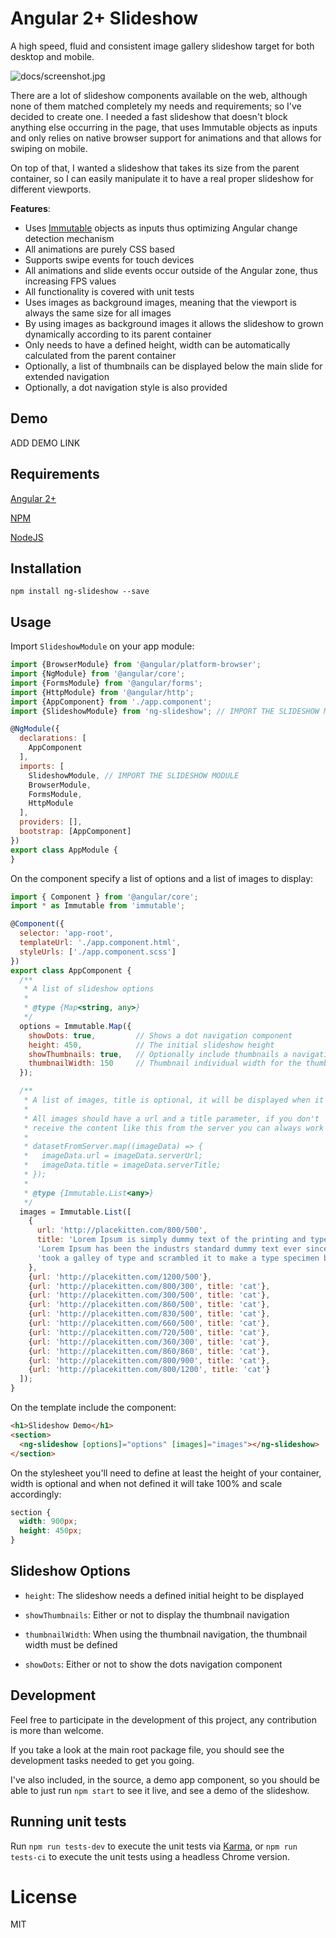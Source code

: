 # Angular 2+ Slideshow

A high speed, fluid and consistent image gallery slideshow target for both desktop and mobile.

![docs/screenshot.jpg]()

There are a lot of slideshow components available on the web, although none of them matched completely my needs and requirements; so I've decided to create one. I needed a fast slideshow that doesn't block anything else occurring in the page, that uses Immutable objects as inputs and only relies on native browser support for animations and that allows for swiping on mobile.

On top of that, I wanted a slideshow that takes its size from the parent container, so I can easily manipulate it to have a real proper slideshow for different viewports.

**Features**:

- Uses [Immutable](https://facebook.github.io/immutable-js/) objects as inputs thus optimizing Angular change detection mechanism
- All animations are purely CSS based
- Supports swipe events for touch devices
- All animations and slide events occur outside of the Angular zone, thus increasing FPS values
- All functionality is covered with unit tests
- Uses images as background images, meaning that the viewport is always the same size for all images
- By using images as background images it allows the slideshow to grown dynamically according to its parent container
- Only needs to have a defined height, width can be automatically calculated from the parent container
- Optionally, a list of thumbnails can be displayed below the main slide for extended navigation
- Optionally, a dot navigation style is also provided

## Demo

ADD DEMO LINK

## Requirements

[Angular 2+](https://angular.io/)

[NPM](https://www.npmjs.com/get-npm)

[NodeJS](https://nodejs.org)

## Installation

`npm install ng-slideshow --save`

## Usage

Import `SlideshowModule` on your app module:

```javascript
import {BrowserModule} from '@angular/platform-browser';
import {NgModule} from '@angular/core';
import {FormsModule} from '@angular/forms';
import {HttpModule} from '@angular/http';
import {AppComponent} from './app.component';
import {SlideshowModule} from 'ng-slideshow'; // IMPORT THE SLIDESHOW MODULE

@NgModule({
  declarations: [
    AppComponent
  ],
  imports: [
    SlideshowModule, // IMPORT THE SLIDESHOW MODULE
    BrowserModule,
    FormsModule,
    HttpModule
  ],
  providers: [],
  bootstrap: [AppComponent]
})
export class AppModule {
}

```

On the component specify a list of options and a list of images to display:

```javascript
import { Component } from '@angular/core';
import * as Immutable from 'immutable';

@Component({
  selector: 'app-root',
  templateUrl: './app.component.html',
  styleUrls: ['./app.component.scss']
})
export class AppComponent {
  /**
   * A list of slideshow options
   *
   * @type {Map<string, any>}
   */
  options = Immutable.Map({
    showDots: true,         // Shows a dot navigation component
    height: 450,            // The initial slideshow height
    showThumbnails: true,   // Optionally include thumbnails a navigation option
    thumbnailWidth: 150     // Thumbnail individual width for the thumbnail navigation component
  });

  /**
   * A list of images, title is optional, it will be displayed when it's available
   *
   * All images should have a url and a title parameter, if you don't
   * receive the content like this from the server you can always work out something like:
   *
   * datasetFromServer.map((imageData) => {
   *   imageData.url = imageData.serverUrl;
   *   imageData.title = imageData.serverTitle;
   * });
   * 
   * @type {Immutable.List<any>}
   */
  images = Immutable.List([
    {
      url: 'http://placekitten.com/800/500',
      title: 'Lorem Ipsum is simply dummy text of the printing and typesetting industry. ' +
      'Lorem Ipsum has been the industrs standard dummy text ever since the 1500s, when an unknown printer ' +
      'took a galley of type and scrambled it to make a type specimen book.'
    },
    {url: 'http://placekitten.com/1200/500'},
    {url: 'http://placekitten.com/800/300', title: 'cat'},
    {url: 'http://placekitten.com/300/500', title: 'cat'},
    {url: 'http://placekitten.com/860/500', title: 'cat'},
    {url: 'http://placekitten.com/830/500', title: 'cat'},
    {url: 'http://placekitten.com/660/500', title: 'cat'},
    {url: 'http://placekitten.com/720/500', title: 'cat'},
    {url: 'http://placekitten.com/360/300', title: 'cat'},
    {url: 'http://placekitten.com/860/860', title: 'cat'},
    {url: 'http://placekitten.com/800/900', title: 'cat'},
    {url: 'http://placekitten.com/800/1200', title: 'cat'}
  ]);
}

```

On the template include the component:

```html
<h1>Slideshow Demo</h1>
<section>
  <ng-slideshow [options]="options" [images]="images"></ng-slideshow>
</section>
```

On the stylesheet you'll need to define at least the height of your container, width is optional and when not defined it will take 100% and scale accordingly:

```css
section {
  width: 900px; 
  height: 450px;
}
```

## Slideshow Options

- `height`: The slideshow needs a defined initial height to be displayed

- `showThumbnails`: Either or not to display the thumbnail navigation
- `thumbnailWidth`: When using the thumbnail navigation, the thumbnail width must be defined
- `showDots`: Either or not to show the dots navigation component

## Development

Feel free to participate in the development of this project, any contribution is more than welcome.

If you take a look at the main root package file, you should see the development tasks needed to get you going.

I've also included, in the source, a demo app component, so you should be able to just run `npm start` to see it live, and see a demo of the slideshow.

## Running unit tests

Run `npm run tests-dev` to execute the unit tests via [Karma](https://karma-runner.github.io), or `npm run tests-ci` to execute the unit tests using a headless Chrome version. 

# License

MIT
